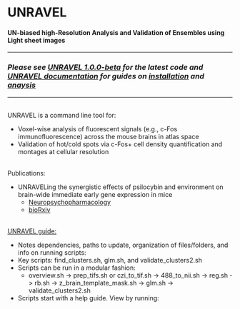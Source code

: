 # UNRAVEL
#### UN-biased high-Resolution Analysis and Validation of Ensembles using Light sheet images 

---

### *Please see [UNRAVEL 1.0.0-beta](https://github.com/b-heifets/UNRAVEL/tree/dev) for the latest code and [UNRAVEL documentation](https://b-heifets.github.io/UNRAVEL/) for guides on [installation](https://b-heifets.github.io/UNRAVEL/installation.html) and [anaysis](https://b-heifets.github.io/UNRAVEL/guide.html)*

---

\
UNRAVEL is a command line tool for:
* Voxel-wise analysis of fluorescent signals (e.g., c-Fos immunofluorescence) across the mouse brains in atlas space
* Validation of hot/cold spots via c-Fos+ cell density quantification and montages at cellular resolution

\
Publications: 
* UNRAVELing the synergistic effects of psilocybin and environment on brain-wide immediate early gene expression in mice 
    * [Neuropsychopharmacology](https://www.nature.com/articles/s41386-023-01613-4)
    * [bioRxiv](https://www.biorxiv.org/content/10.1101/2023.02.19.528997v1)

\
[UNRAVEL guide:](https://office365stanford-my.sharepoint.com/:p:/g/personal/danrijs_stanford_edu/EbQN54e7SwRHgkmw3yn8fgcBz1xG22AICtZx8nsPrOLFtg?e=S159PM)
* Notes dependencies, paths to update, organization of files/folders, and info on running scripts:
* Key scripts: find_clusters.sh, glm.sh, and validate_clusters2.sh
* Scripts can be run in a modular fashion:
    * overview.sh -> prep_tifs.sh or czi_to_tif.sh -> 488_to_nii.sh -> reg.sh -> rb.sh -> z_brain_template_mask.sh -> glm.sh -> validate_clusters2.sh 
* Scripts start with a help guide. View by running: <script>.sh help

\
For command line interface help, please review [Unix tutorials](https://andysbrainbook.readthedocs.io/en/latest/index.html)

\
[Heifets lab guide to immunofluorescence staining, iDISCO+, & lightsheet fluorescence microscopy](https://docs.google.com/document/d/16yowBhiBQWz8_VX2t9Rf6Xo3Ub4YPYD6qeJP6vJo6P4/edit?usp=sharing)

\
Please send questions/suggestions to:
* Daniel Ryskamp Rijsketic (danrijs@stanford.edu)
* Austen Casey (abcasey@stanford.edu)
* Boris Heifets (bheifets@stanford.edu)
